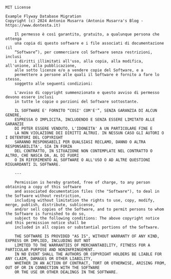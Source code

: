     MIT License

    Example Flyway Database Migration
    Copyright (c) 2024 Antonio Musarra (Antonio Musarra's Blog - https://www.dontesta.it)

        Il permesso è così garantito, gratuito, a qualunque persona che ottenga
        una copia di questo software e i file associati di documentazione (il
        “Software”), per commerciare col Software senza restrizioni, inclusi
        i diritti illimitati all'uso, alla copia, alla modifica, all'unione, alla pubblicazione,
        alle sotto licenze e/o a vendere copie del Software, e a
        permettere a persone alle quali il Software è fornito a fare lo stesso,
        soggetto alle seguenti condizioni:

        L'avviso di copyright summenzionato e questo avviso di permesso devono essere inclusi
        in tutte le copie o porzioni del Software sottostante.

        IL SOFTWARE E' FORNITO “COSI' COM'E'”, SENZA GARANZIA DI ALCUN GENERE,
        ESPRESSA O IMPLICITA, INCLUDENDO E SENZA ESSERE LIMITATO ALLE GARANZIE
        DI POTER ESSERE VENDUTO, L'IDONEITA' A UN PARTICOLARE FINE E
        LA NON VIOLAZIONE DEI DIRITTI ALTRUI. IN NESSUN CASO GLI AUTORI O I DETENTORI DEL COPYRIGHT
        SARANNO RESPONSABILI PER QUALSIASI RECLAMO, DANNO O ALTRA RESPONSABILITA', SIA IN FORZA
        DEL CONTRATTO, IN SITUAZIONE NON CONTEMPLATE NEL CONTRATTO O ALTRO, CHE NASCA DA, AL DI FUORI
        O IN RIFERIMENTO AL SOFTWARE O ALL'USO O AD ALTRE QUESTIONI RIGUARDANTI IL SOFTWARE.

        ---

        Permission is hereby granted, free of charge, to any person obtaining a copy of this software 
        and associated documentation files (the "Software"), to deal in the Software without restriction, 
        including without limitation the rights to use, copy, modify, merge, publish, distribute, sublicense, 
        and/or sell copies of the Software, and to permit persons to whom the Software is furnished to do so, 
        subject to the following conditions: The above copyright notice and this permission notice shall be 
        included in all copies or substantial portions of the Software.

        THE SOFTWARE IS PROVIDED "AS IS", WITHOUT WARRANTY OF ANY KIND, EXPRESS OR IMPLIED, INCLUDING BUT NOT 
        LIMITED TO THE WARRANTIES OF MERCHANTABILITY, FITNESS FOR A PARTICULAR PURPOSE AND NONINFRINGEMENT. 
        IN NO EVENT SHALL THE AUTHORS OR COPYRIGHT HOLDERS BE LIABLE FOR ANY CLAIM, DAMAGES OR OTHER LIABILITY,
        WHETHER IN AN ACTION OF CONTRACT, TORT OR OTHERWISE, ARISING FROM, OUT OF OR IN CONNECTION WITH THE SOFTWARE 
        OR THE USE OR OTHER DEALINGS IN THE SOFTWARE.